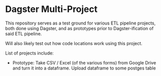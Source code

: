 # Dagster Multi-Project

This repository serves as a test ground for various ETL pipeline projects, both done using Dagster, and as prototypes prior to Dagster-ification of said ETL pipeline.

Will also likely test out how code locations work using this project.

List of projects include:
- Prototype: Take CSV / Excel (of the various forms) from Google Drive and turn it into a dataframe. Upload dataframe to some postges table 